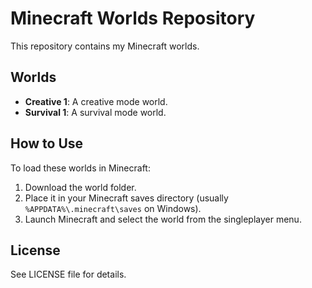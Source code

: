 # Minecraft Worlds Repository

This repository contains my Minecraft worlds.

## Worlds

- **Creative 1**: A creative mode world.
- **Survival 1**: A survival mode world.

## How to Use

To load these worlds in Minecraft:

1. Download the world folder.
2. Place it in your Minecraft saves directory (usually `%APPDATA%\.minecraft\saves` on Windows).
3. Launch Minecraft and select the world from the singleplayer menu.

## License

See LICENSE file for details.
